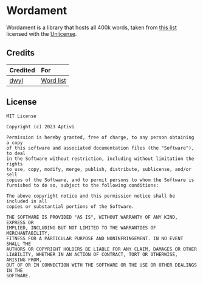 # Wordament

Wordament is a library that hosts all 400k words, taken from [this list](https://github.com/dwyl/english-words) licensed with the [Unlicense](https://github.com/dwyl/english-words/blob/master/LICENSE.md).

## Credits

| Credited | For 
|:---------|:----
| [dwyl](https://github.com/dwyl) | [Word list](https://github.com/dwyl/english-words)

## License

```
MIT License

Copyright (c) 2023 Aptivi

Permission is hereby granted, free of charge, to any person obtaining a copy
of this software and associated documentation files (the "Software"), to deal
in the Software without restriction, including without limitation the rights
to use, copy, modify, merge, publish, distribute, sublicense, and/or sell
copies of the Software, and to permit persons to whom the Software is
furnished to do so, subject to the following conditions:

The above copyright notice and this permission notice shall be included in all
copies or substantial portions of the Software.

THE SOFTWARE IS PROVIDED "AS IS", WITHOUT WARRANTY OF ANY KIND, EXPRESS OR
IMPLIED, INCLUDING BUT NOT LIMITED TO THE WARRANTIES OF MERCHANTABILITY,
FITNESS FOR A PARTICULAR PURPOSE AND NONINFRINGEMENT. IN NO EVENT SHALL THE
AUTHORS OR COPYRIGHT HOLDERS BE LIABLE FOR ANY CLAIM, DAMAGES OR OTHER
LIABILITY, WHETHER IN AN ACTION OF CONTRACT, TORT OR OTHERWISE, ARISING FROM,
OUT OF OR IN CONNECTION WITH THE SOFTWARE OR THE USE OR OTHER DEALINGS IN THE
SOFTWARE.
```
